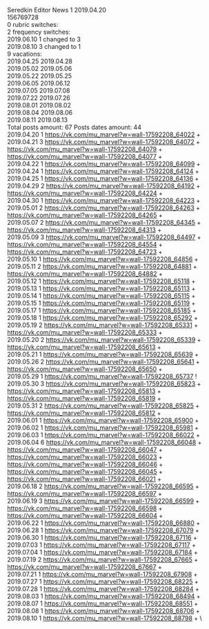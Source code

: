 Seredkin	Editor News 1 2019.04.20\
156769728\
0 rubric switches:\
2 frequency switches:\
2019.06.10 1 changed to 3 \
2019.08.10 3 changed to 1 \
9 vacations:\
2019.04.25 2019.04.28 \
2019.05.02 2019.05.06 \
2019.05.22 2019.05.25 \
2019.06.05 2019.06.12 \
2019.07.05 2019.07.08 \
2019.07.22 2019.07.26 \
2019.08.01 2019.08.02 \
2019.08.04 2019.08.06 \
2019.08.11 2019.08.13 \
Total posts amount: 67	Posts dates amount: 44\
2019.04.20 1 https://vk.com/mu_marvel?w=wall-17592208_64022 + \
2019.04.21 3 https://vk.com/mu_marvel?w=wall-17592208_64072 + https://vk.com/mu_marvel?w=wall-17592208_64079 + https://vk.com/mu_marvel?w=wall-17592208_64077 + \
2019.04.22 1 https://vk.com/mu_marvel?w=wall-17592208_64099 + \
2019.04.24 1 https://vk.com/mu_marvel?w=wall-17592208_64124 + \
2019.04.25 1 https://vk.com/mu_marvel?w=wall-17592208_64136 + \
2019.04.29 2 https://vk.com/mu_marvel?w=wall-17592208_64192 + https://vk.com/mu_marvel?w=wall-17592208_64224 + \
2019.04.30 1 https://vk.com/mu_marvel?w=wall-17592208_64223 + \
2019.05.01 2 https://vk.com/mu_marvel?w=wall-17592208_64263 + https://vk.com/mu_marvel?w=wall-17592208_64265 + \
2019.05.07 2 https://vk.com/mu_marvel?w=wall-17592208_64345 + https://vk.com/mu_marvel?w=wall-17592208_64313 + \
2019.05.09 3 https://vk.com/mu_marvel?w=wall-17592208_64497 + https://vk.com/mu_marvel?w=wall-17592208_64554 + https://vk.com/mu_marvel?w=wall-17592208_64723 + \
2019.05.10 1 https://vk.com/mu_marvel?w=wall-17592208_64856 + \
2019.05.11 2 https://vk.com/mu_marvel?w=wall-17592208_64881 + https://vk.com/mu_marvel?w=wall-17592208_64882 + \
2019.05.12 1 https://vk.com/mu_marvel?w=wall-17592208_65118 + \
2019.05.13 1 https://vk.com/mu_marvel?w=wall-17592208_65113 + \
2019.05.14 1 https://vk.com/mu_marvel?w=wall-17592208_65115 + \
2019.05.15 1 https://vk.com/mu_marvel?w=wall-17592208_65119 + \
2019.05.17 1 https://vk.com/mu_marvel?w=wall-17592208_65185 + \
2019.05.18 1 https://vk.com/mu_marvel?w=wall-17592208_65292 + \
2019.05.19 2 https://vk.com/mu_marvel?w=wall-17592208_65331 + https://vk.com/mu_marvel?w=wall-17592208_65333 + \
2019.05.20 2 https://vk.com/mu_marvel?w=wall-17592208_65339 + https://vk.com/mu_marvel?w=wall-17592208_65613 + \
2019.05.21 1 https://vk.com/mu_marvel?w=wall-17592208_65639 + \
2019.05.26 2 https://vk.com/mu_marvel?w=wall-17592208_65641 + https://vk.com/mu_marvel?w=wall-17592208_65650 + \
2019.05.29 1 https://vk.com/mu_marvel?w=wall-17592208_65737 ! \
2019.05.30 3 https://vk.com/mu_marvel?w=wall-17592208_65823 + https://vk.com/mu_marvel?w=wall-17592208_65813 + https://vk.com/mu_marvel?w=wall-17592208_65819 + \
2019.05.31 2 https://vk.com/mu_marvel?w=wall-17592208_65825 + https://vk.com/mu_marvel?w=wall-17592208_65812 + \
2019.06.01 1 https://vk.com/mu_marvel?w=wall-17592208_65900 + \
2019.06.02 1 https://vk.com/mu_marvel?w=wall-17592208_65981 + \
2019.06.03 1 https://vk.com/mu_marvel?w=wall-17592208_66022 + \
2019.06.04 6 https://vk.com/mu_marvel?w=wall-17592208_66048 + https://vk.com/mu_marvel?w=wall-17592208_66047 + https://vk.com/mu_marvel?w=wall-17592208_66023 + https://vk.com/mu_marvel?w=wall-17592208_66046 + https://vk.com/mu_marvel?w=wall-17592208_66045 + https://vk.com/mu_marvel?w=wall-17592208_66021 + \
2019.06.18 2 https://vk.com/mu_marvel?w=wall-17592208_66595 + https://vk.com/mu_marvel?w=wall-17592208_66597 + \
2019.06.19 3 https://vk.com/mu_marvel?w=wall-17592208_66599 + https://vk.com/mu_marvel?w=wall-17592208_66598 + https://vk.com/mu_marvel?w=wall-17592208_66604 + \
2019.06.22 1 https://vk.com/mu_marvel?w=wall-17592208_66880 + \
2019.06.28 1 https://vk.com/mu_marvel?w=wall-17592208_67079 + \
2019.06.30 1 https://vk.com/mu_marvel?w=wall-17592208_67116 + \
2019.07.03 1 https://vk.com/mu_marvel?w=wall-17592208_67117 + \
2019.07.04 1 https://vk.com/mu_marvel?w=wall-17592208_67184 + \
2019.07.19 2 https://vk.com/mu_marvel?w=wall-17592208_67665 + https://vk.com/mu_marvel?w=wall-17592208_67667 + \
2019.07.21 1 https://vk.com/mu_marvel?w=wall-17592208_67908 + \
2019.07.27 1 https://vk.com/mu_marvel?w=wall-17592208_68225 + \
2019.07.28 1 https://vk.com/mu_marvel?w=wall-17592208_68284 + \
2019.08.03 1 https://vk.com/mu_marvel?w=wall-17592208_68494 + \
2019.08.07 1 https://vk.com/mu_marvel?w=wall-17592208_68551 + \
2019.08.08 1 https://vk.com/mu_marvel?w=wall-17592208_68706 + \
2019.08.10 1 https://vk.com/mu_marvel?w=wall-17592208_68798 + \
